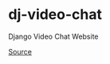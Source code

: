 # dj-video-chat
Django Video Chat Website

[Source](https://www.youtube.com/watch?v=Oxnz8Us1QAQ&list=PL-51WBLyFTg38qZ0KHkJj-paDQAAu9HiP&index=16)
